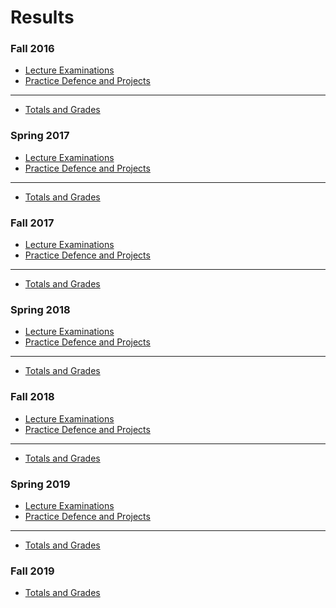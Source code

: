 Results
=======

### Fall 2016

* [Lecture Examinations](https://drive.google.com/a/auca.kg/file/d/0B85z_dQxOMgLMl81amNNLVlieFE/view)
* [Practice Defence and Projects](https://drive.google.com/a/auca.kg/file/d/0B85z_dQxOMgLV0txOUJQb1Nnc2s/view)

---
* [Totals and Grades](https://drive.google.com/a/auca.kg/file/d/0B85z_dQxOMgLSGFTb0YtOEgwVEE/view)

### Spring 2017

* [Lecture Examinations](https://drive.google.com/a/auca.kg/file/d/0B85z_dQxOMgLdkJPdjhQYkg0bDg/view)
* [Practice Defence and Projects](https://drive.google.com/a/auca.kg/file/d/0B85z_dQxOMgLS0FmVVYxZnB3aWM/view)

---
* [Totals and Grades](https://drive.google.com/a/auca.kg/file/d/0B85z_dQxOMgLczJWV2J0SlMtZE0/view)

### Fall 2017

* [Lecture Examinations](https://drive.google.com/a/auca.kg/file/d/1feVc-wut_8uVwd86qLblfhsGsWwRfvEc/view)
* [Practice Defence and Projects](https://drive.google.com/a/auca.kg/file/d/1Go9eS93MBdtvxUG05tvURGygv-HHOJfW/view)

---
* [Totals and Grades](https://drive.google.com/open?id=122lgCC7QsJj3MOTEnVaKhiI1KPwOBdQp)

### Spring 2018

* [Lecture Examinations](https://drive.google.com/file/d/1KJJ8iPCAgYxMigtdqah5lATeaFnqmGVl/view)
* [Practice Defence and Projects](https://drive.google.com/open?id=1BGF6SuotzuxjYI-F3rhOF3GPA4wJoKUJ)

---
* [Totals and Grades](https://drive.google.com/open?id=1U7P-x-YD7A8bxf3_Xo6LOFXB2Yabrhzm)

### Fall 2018

* [Lecture Examinations](https://drive.google.com/file/d/1lrEK8H_6xfI7-CGBcXuuqocHFiZwFW4D/view?usp=sharing)
* [Practice Defence and Projects](https://drive.google.com/file/d/1rjtMA8Qm9As0VJLHKzP6q-5yVZwsfGGA/view?usp=sharing)

---
* [Totals and Grades](https://drive.google.com/file/d/1g_-Ou1Eb_KD4UoLwLBYSGRq7EtSVSI62/view?usp=sharing)

### Spring 2019

* [Lecture Examinations](https://drive.google.com/open?id=1GywFkEInwJcEpxcr6QiaPFUrEjO72z_S)
* [Practice Defence and Projects](https://drive.google.com/open?id=1aTp0FPYvLMrVBZAR_PgUZU-9Y62cxeIG)

---
* [Totals and Grades](https://drive.google.com/open?id=1k6U-_jNo4CiF0ybH0Psn-CLdX-dQggor)

### Fall 2019

* [Totals and Grades](https://drive.google.com/file/d/1Ma2BtFUXLWnopCdXiACWgJCmiMdZitZC)
